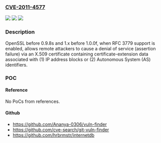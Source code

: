 ### [CVE-2011-4577](https://cve.mitre.org/cgi-bin/cvename.cgi?name=CVE-2011-4577)
![](https://img.shields.io/static/v1?label=Product&message=n%2Fa&color=blue)
![](https://img.shields.io/static/v1?label=Version&message=n%2Fa&color=blue)
![](https://img.shields.io/static/v1?label=Vulnerability&message=n%2Fa&color=brighgreen)

### Description

OpenSSL before 0.9.8s and 1.x before 1.0.0f, when RFC 3779 support is enabled, allows remote attackers to cause a denial of service (assertion failure) via an X.509 certificate containing certificate-extension data associated with (1) IP address blocks or (2) Autonomous System (AS) identifiers.

### POC

#### Reference
No PoCs from references.

#### Github
- https://github.com/Ananya-0306/vuln-finder
- https://github.com/cve-search/git-vuln-finder
- https://github.com/hrbrmstr/internetdb

